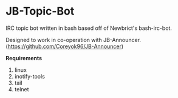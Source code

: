 JB-Topic-Bot
============

IRC topic bot written in bash based off of Newbrict's bash-irc-bot.

Designed to work in co-operation with JB-Announcer. (https://github.com/Coreyok96/JB-Announcer)

**Requirements**

1. linux
2. inotify-tools
3. tail
4. telnet

